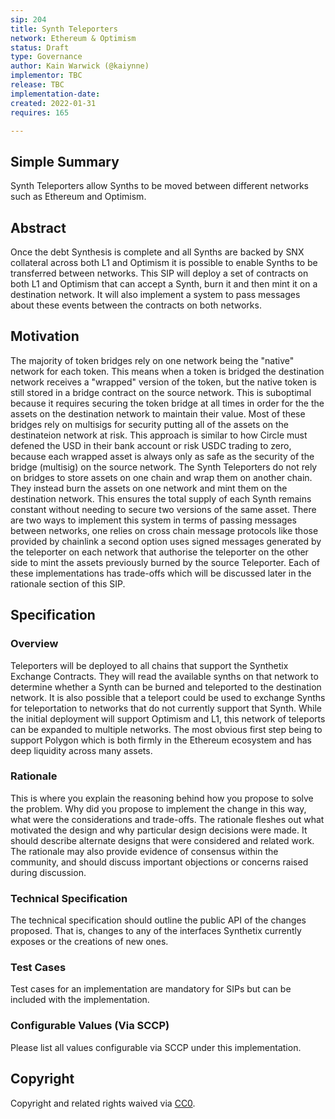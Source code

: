 ```yaml
---
sip: 204
title: Synth Teleporters
network: Ethereum & Optimism
status: Draft
type: Governance
author: Kain Warwick (@kaiynne)
implementor: TBC
release: TBC
implementation-date:
created: 2022-01-31
requires: 165

---
```


## Simple Summary

<!--"If you can't explain it simply, you don't understand it well enough." Simply describe the outcome the proposed changes intends to achieve. This should be non-technical and accessible to a casual community member.-->

Synth Teleporters allow Synths to be moved between different networks such as Ethereum and Optimism.

## Abstract

<!--A short (~200 word) description of the proposed change, the abstract should clearly describe the proposed change. This is what *will* be done if the SIP is implemented, not *why* it should be done or *how* it will be done. If the SIP proposes deploying a new contract, write, "we propose to deploy a new contract that will do x".-->

Once the debt Synthesis is complete and all Synths are backed by SNX collateral across both L1 and Optimism it is possible to enable Synths to be transferred between networks. This SIP will deploy a set of contracts on both L1 and Optimism that can accept a Synth, burn it and then mint it on a destination network. It will also implement a system to pass messages about these events between the contracts on both networks.

## Motivation

<!--This is the problem statement. This is the *why* of the SIP. It should clearly explain *why* the current state of the protocol is inadequate.  It is critical that you explain *why* the change is needed, if the SIP proposes changing how something is calculated, you must address *why* the current calculation is innaccurate or wrong. This is not the place to describe how the SIP will address the issue!-->

The majority of token bridges rely on one network being the "native" network for each token. This means when a token is bridged the destination network receives a "wrapped" version of the token, but the native token is still stored in a bridge contract on the source network. This is suboptimal because it requires securing the token bridge at all times in order for the the assets on the destination network to maintain their value. Most of these bridges rely on multisigs for security putting all of the assets on the destinateion network at risk. This approach is similar to how Circle must defened the USD in their bank account or risk USDC trading to zero, because each wrapped asset is always only as safe as the security of the bridge (multisig) on the source network. The Synth Teleporters do not rely on bridges to store assets on one chain and wrap them on another chain. They instead burn the assets on one network and mint them on the destination network. This ensures the total supply of each Synth remains constant without needing to secure two versions of the same asset. There are two ways to implement this system in terms of passing messages between networks, one relies on cross chain message protocols like those provided by chainlink a second option uses signed messages generated by the teleporter on each network that authorise the teleporter on the other side to mint the assets previously burned by the source Teleporter. Each of these implementations has trade-offs which will be discussed later in the rationale section of this SIP. 

## Specification

<!--The specification should describe the syntax and semantics of any new feature, there are five sections
1. Overview
2. Rationale
3. Technical Specification
4. Test Cases
5. Configurable Values
-->

### Overview

<!--This is a high level overview of *how* the SIP will solve the problem. The overview should clearly describe how the new feature will be implemented.-->

Teleporters will be deployed to all chains that support the Synthetix Exchange Contracts. They will read the available synths on that network to determine whether a Synth can be burned and teleported to the destination network. It is also possible that a teleport could be used to exchange Synths for teleportation to networks that do not currently support that Synth. While the initial deployment will support Optimism and L1, this network of teleports can be expanded to multiple networks. The most obvious first step being to support Polygon which is both firmly in the Ethereum ecosystem and has deep liquidity across many assets. 
### Rationale

<!--This is where you explain the reasoning behind how you propose to solve the problem. Why did you propose to implement the change in this way, what were the considerations and trade-offs. The rationale fleshes out what motivated the design and why particular design decisions were made. It should describe alternate designs that were considered and related work. The rationale may also provide evidence of consensus within the community, and should discuss important objections or concerns raised during discussion.-->

This is where you explain the reasoning behind how you propose to solve the problem. Why did you propose to implement the change in this way, what were the considerations and trade-offs. The rationale fleshes out what motivated the design and why particular design decisions were made. It should describe alternate designs that were considered and related work. The rationale may also provide evidence of consensus within the community, and should discuss important objections or concerns raised during discussion.

### Technical Specification

<!--The technical specification should outline the public API of the changes proposed. That is, changes to any of the interfaces Synthetix currently exposes or the creations of new ones.-->

The technical specification should outline the public API of the changes proposed. That is, changes to any of the interfaces Synthetix currently exposes or the creations of new ones.

### Test Cases

<!--Test cases for an implementation are mandatory for SIPs but can be included with the implementation..-->

Test cases for an implementation are mandatory for SIPs but can be included with the implementation.

### Configurable Values (Via SCCP)

<!--Please list all values configurable via SCCP under this implementation.-->

Please list all values configurable via SCCP under this implementation.

## Copyright

Copyright and related rights waived via [CC0](https://creativecommons.org/publicdomain/zero/1.0/).
